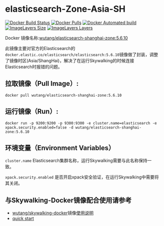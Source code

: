 # elasticsearch-Zone-Asia-SH

[![Docker Build Status](https://img.shields.io/docker/build/wutang/skywalking-docker.svg)](https://hub.docker.com/r/wutang/skywalking-docker/) 
[![Docker Pulls](https://img.shields.io/docker/pulls/wutang/elasticsearch-shanghai-zone.svg)](https://hub.docker.com/r/wutang/elasticsearch-shanghai-zone/)
[![Docker Automated build](https://img.shields.io/docker/automated/wutang/elasticsearch-shanghai-zone.svg)](https://hub.docker.com/r/wutang/elasticsearch-shanghai-zone/builds/)
[![ImageLayers Size](https://img.shields.io/imagelayers/image-size/wutang/elasticsearch-shanghai-zone/latest.svg)](https://hub.docker.com/r/wutang/elasticsearch-shanghai-zone/)
[![ImageLayers Layers](https://img.shields.io/imagelayers/layers/wutang/elasticsearch-shanghai-zone/latest.svg)](https://hub.docker.com/r/wutang/elasticsearch-shanghai-zone/)

Docker 镜像名称:[wutang/elasticsearch-shanghai-zone:5.6.10](https://hub.docker.com/r/wutang/elasticsearch-shanghai-zone/)

此镜像主要对官方的Elasticsearch的```docker.elastic.co/elasticsearch/elasticsearch:5.6.10```镜像做了封装，调整了镜像时区(Asia/ShangHai)，解决了在运行Skywalking的时候连接Elasticsearch时报错的问题。

## 拉取镜像（Pull Image）:
```docker pull wutang/elasticsearch-shanghai-zone:5.6.10```

## 运行镜像（Run）:
```docker run -p 9200:9200 -p 9300:9300 -e cluster.name=elasticsearch -e xpack.security.enabled=false -d wutang/elasticsearch-shanghai-zone:5.6.10```

## 环境变量（Environment Variables）
```cluster.name```
Elasticsearch集群名称，运行Skywalking需要与此名称保持一致。

```xpack.security.enabled```
是否开启xpack安全验证，在运行Skywalking中需要将其关闭。

## 与Skywalking-Docker镜像配合使用请参考
- [wutang/skywalking-docker](https://hub.docker.com/r/wutang/skywalking-docker/)镜像[使用说明](../5.x/standalone/all-in-one/README.md)
- [quick start](../5.x/quick-start/README.md)




